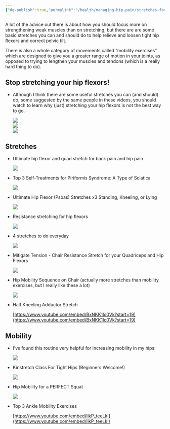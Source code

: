 ```yaml
---
{"dg-publish":true,"permalink":"/health/managing-hip-pain/stretches-for-hip-pain/","updated":"2024-03-14T19:31:33.645+08:00"}
---
```


A lot of the advice out there is about how you should focus more on strengthening weak muscles than on stretching, but there are are some basic stretches you can and should do to help relieve and loosen tight hip flexors and correct pelvic tilt.

There is also a whole category of movements called “mobility exercises” which are designed to give you a greater range of motion in your joints, as opposed to trying to lengthen your muscles and tendons (which is a really hard thing to do).

## Stop stretching your hip flexors!

- Although I think there are some useful stretches you can (and should) do, some suggested by the same people in these videos, you should watch to learn why (just) stretching your hip flexors is not the best way to go.
    
    ![](https://www.youtube.com/embed/sTre4xSTuto)    
    ![](https://www.youtube.com/embed/KCADorwJ6Ik)    
    ![](https://www.youtube.com/embed/S4q2KfF7z1E)    

## Stretches

- Ultimate hip flexor and quad stretch for back pain and hip pain
    
    ![](https://www.youtube.com/embed/OQr-yE86AHk)    
- Top 3 Self-Treatments for Piriformis Syndrome: A Type of Sciatica
    
    ![](https://www.youtube.com/embed/ZEqRoCJ6UAY)    
- Ultimate Hip Flexor (Psoas) Stretches x3 Standing, Kneeling, or Lying
    
    ![](https://www.youtube.com/embed/-2vO8QfdLFg)    
- Resistance stretching for hip flexors
    
    ![](https://www.youtube.com/embed/9zvEWGKt3xw)    
- 4 stretches to do everyday
    
    ![](https://www.youtube.com/embed/SoFxooQZVlQ)    
- Mitigate Tension - Chair Resistance Stretch for your Quadriceps and Hip Flexors
    
    ![](https://www.youtube.com/embed/6aOs23v4hNs)    
- Hip Mobility Sequence on Chair (actually more stretches than mobility exercises, but I really like these a lot)
    
    ![](https://www.youtube.com/embed/FaQiDy9ci04)    
- Half Kneeling Adductor Stretch
    
    [https://www.youtube.com/embed/BxNKK1Ic0Vk?start=19](https://www.youtube.com/embed/BxNKK1Ic0Vk?start=19)
    

## Mobility

- I’ve found this routine very helpful for increasing mobility in my hips:
    
    ![](https://www.youtube.com/embed/BqF90pMpjb4)    
- Kinstretch Class For Tight Hips (Beginners Welcome!)
    
    ![](https://www.youtube.com/embed/VHfaGtkJz2o)    
- Hip Mobility for a PERFECT Squat
    
    ![](https://www.youtube.com/embed/888Fod2Fcmo)    
- Top 3 Ankle Mobility Exercises
    
    [https://www.youtube.com/embed/IikP_teeLkI](https://www.youtube.com/embed/IikP_teeLkI)